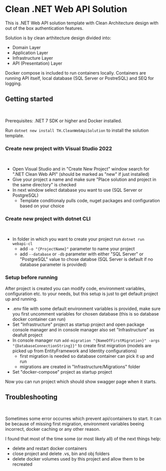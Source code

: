 # Clean .NET Web API Solution

This is .NET Web API solution template with Clean Architecture design with out of the box authentication features.

Solution is by clean arthitecture design divided into:
<br />

* Domain Layer
* Application Layer
* Infrastructure Layer
* API (Presentation) Layer

Docker compose is included to run containers locally. Containers are running API itself, local database (SQL Server or PostreSQL) and SEQ for logging.

## Getting started
<br />

Prerequisites: .NET 7 SDK or higher and Docker installed.

Run `dotnet new install TH.CleanWebApiSolution` to install the solution template.

### Create new project with Visual Studio 2022
<br />

* Open Visual Studio and in "Create New Project" window search for ".NET Clean Web API" (should be marked as "new" if just installed)
* Give your project a name and make sure "Place solution and project in the same directory" is checked
* In next window select database you want to use (SQL Server or PostgreSQL)
    - Template conditionaly pulls code, nuget packages and configuration based on your choice

### Create new project with dotnet CLI
<br />

* In folder in which you want to create your project run `dotnet run webapi-cl`
    - add `-o "{ProjectName}"` parameter to name your project
    - add `--database` or `-db` parameter with either "SQL Server" or "PostgreSQL" value to chose databse (SQL Server is default if no database parameter is provided)

### Setup before running
After project is created you can modify code, environment variables, configuration etc. to your needs, but this setup is just to get default project up and running.
<br />

* .env file with some default environment variables is provided, make sure you first uncomment variables for chosen database (this is so database docker container can run)
* Set "Infrastructure" project as startup project and open package console manager and in console manager also set "Infrastructure" as deafult project
* In console manager run `add-migration "{NameOfFirstMigration}" -args "{DatabaseConnectionString}}"` to create first migration (models are picked up from EntityFramework and Identity configurations)
    - first migration is needed so database container can pick it up and run
    - migrations are created in "Infrastructure/Migrations" folder
* Set "docker-compose" project as startup project

Now you can run project which should show swagger page when it starts.

## Troubleshooting
<br />

Sometimes some error occurres which prevent api/containers to start. It can be because of missing first migration, environment variables beeing incorrect, docker caching or any other reason.

I found that most of the time some (or most likely all) of the next things help:
* delete and restart docker containers
* close project and delete .vs, bin and obj folders
* delete docker volumes used by this project and allow them to be recreated